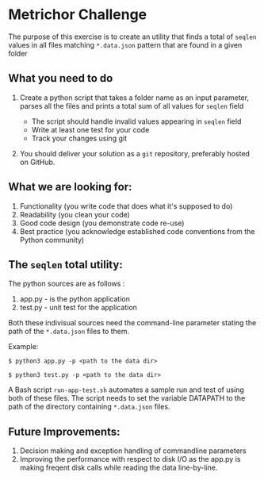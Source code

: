 Metrichor Challenge
=================

The purpose of this exercise is to create an utility that finds a total of `seqlen` values in all files matching `*.data.json` pattern that are found in a given folder

What you need to do
-------------------

1. Create a python script that takes a folder name as an input parameter, parses all the files and prints a total sum of all values for `seqlen` field
    - The script should handle invalid values appearing in `seqlen` field
    - Write at least one test for your code
    - Track your changes using git

2. You should deliver your solution as a `git` repository, preferably hosted on GitHub.

What we are looking for:
-------------------
1. Functionality (you write code that does what it's supposed to do)
2. Readability (you clean your code)
3. Good code design (you demonstrate code re-use)
4. Best practice (you acknowledge established code conventions from the Python community)


The `seqlen` total utility:
--------------------------

The python sources are as follows :

1. app.py - is the python application 
2. test.py - unit test for the application

Both these indivisual sources need the command-line parameter stating the path of the `*.data.json` files to them.

Example:
   
`$ python3 app.py -p <path to the data dir>`
 
`$ python3 test.py -p <path to the data dir>`


A Bash script `run-app-test.sh` automates a sample run and test of using both of these files. The script
needs to set the variable DATAPATH to the path of the directory containing `*.data.json` files.

Future Improvements:
-----------------------
1. Decision making and exception handling of commandline parameters
2. Improving the performance with respect to disk I/O as the app.py is making freqent disk calls while reading the data line-by-line. 
